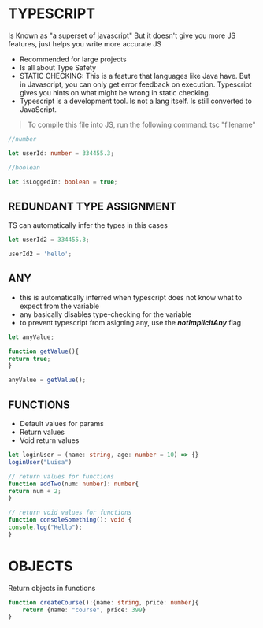 
# TYPESCRIPT

Is Known as "a superset of javascript"
But it doesn't give you more JS features, just helps you write more accurate JS

- Recommended for large projects
- Is all about Type Safety
- STATIC CHECKING: This is a feature that languages like Java have. But in Javascript,  you can only get error feedback on execution. Typescript gives you hints on what might be wrong in static checking.
- Typescript is a development tool. Is not a lang itself. Is still converted to JavaScript.

> To compile this file into JS, run the following command:
> tsc "filename" 
```ts
//number

let userId: number = 334455.3;

//boolean

let isLoggedIn: boolean = true;
```

## REDUNDANT TYPE ASSIGNMENT

TS can automatically infer the types in this cases
```ts
let userId2 = 334455.3;

userId2 = 'hello';
```

## ANY

- this is automatically inferred when typescript does not know what to expect from the variable
- any basically disables type-checking for the variable
- to prevent typescript from asigning any, use the ***notImplicitAny*** flag
```ts
let anyValue;

function getValue(){
return true;
}

anyValue = getValue();
```

## FUNCTIONS

- Default values for params
- Return values
- Void return values
```ts
let loginUser = (name: string, age: number = 10) => {}
loginUser("Luisa")

// return values for functions
function addTwo(num: number): number{
return num + 2;
}

// return void values for functions
function consoleSomething(): void {
console.log("Hello");
}
```

# OBJECTS

Return objects in functions
```ts
function createCourse():{name: string, price: number}{
    return {name: "course", price: 399}
}
```
